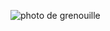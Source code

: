   ![photo de grenouille](https://www.google.com/imgres?imgurl=https%3A%2F%2Fcontenthub-static.grammarly.com%2Fblog%2Fwp-content%2Fuploads%2F2016%2F08%2Fblog839.jpg&imgrefurl=https%3A%2F%2Fwww.grammarly.com%2Fblog%2Fphotoshoot%2F&tbnid=08C0VDOv-p-vpM&vet=12ahUKEwjOm4OJ8f7zAhUuqnIEHb3oBsQQMyguegUIARCpAg..i&docid=anPUFZU9xdfvjM&w=1520&h=800&itg=1&q=photo&hl=fr&ved=2ahUKEwjOm4OJ8f7zAhUuqnIEHb3oBsQQMyguegUIARCpAg)
  
